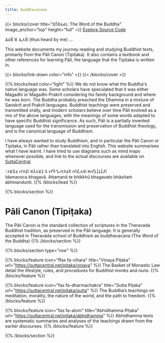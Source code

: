 ```yaml
---
title: buddhavacana
---
```


{{< blocks/cover title="𑀩𑀼𑀤𑁆𑀥𑀯𑀘𑀦: The Word of the Buddha" image_anchor="top" height="full" >}}
<a class="btn btn-lg btn-primary me-3 mb-4" href="/buddhavacana/docs/">
  Explore <i class="fas fa-arrow-alt-circle-right ms-2"></i>
</a>
<a class="btn btn-lg btn-secondary me-3 mb-4" href="https://github.com/ChristineTham/buddhavacana">
  Source Code <i class="fab fa-github ms-2 "></i>
</a>
<p class="lead mt-5">𑀏𑀯𑀫𑁆 𑀫𑁂 𑀲𑀼𑀢𑀫𑁆 (thus heard by me) ...</p>
<p>This website documents my journey reading and studying Buddhist texts, primarily from the Pāli Canon (Tipiṭaka). It also contains a textbook and other references for learning Pāli, the language that the Tipiṭaka is written in.</p>
{{< blocks/link-down color="info" >}}
{{< /blocks/cover >}}


{{% blocks/lead color="light" %}}
We do not know what the Buddha's native language was. Some scholars have speculated that it was either Magadhi or Magadhi-Prakrit considering his family background and where he was born. The Buddha probably preached the Dhamma in a mixture of Sanskrit and Prakrit languages. Buddhist teachings were preserved and transmitted orally, and modern scholars believe over time Pāli evolved as a mix of the above languages, with the meanings of some words adapted to have specific Buddhist significance. As such, Pāli is a partially invented language used for the transmission and preservation of Buddhist theology, and is the canonical language of Buddhism.

I have always wanted to study Buddhism, and in particular the Pāli Canon or Tipiṭaka, in Pāli rather than translated into English. This website summarises what I have learnt. I have tried to use diagrams such as mind maps whenever possible, and link to the actual discourses are available on [SuttaCentral](https://suttacentral.net).

𑀇𑀤𑀫𑀯𑁄𑀘 𑀪𑀕𑀯𑀸𑁇 𑀅𑀢𑁆𑀢𑀫𑀦𑀸 𑀢𑁂 𑀪𑀺𑀓𑁆𑀔𑀽 𑀪𑀕𑀯𑀢𑁄 𑀪𑀸𑀲𑀺𑀢ṁ 𑀅𑀪𑀺𑀦𑀦𑁆𑀤𑀼𑀦𑁆𑀢𑀺𑁇  
Idamavoca bhagavā. Attamanā te bhikkhū bhagavato bhāsitaṁ abhinandunti.
{{% /blocks/lead %}}

{{% blocks/section %}}
<h1 class="text-center">Pāli Canon (Tipiṭaka)</h1>
The Pāli Canon is the standard collection of scriptures in the Theravada Buddhist tradition, as preserved in the Pāli language. It is generally accepted in Theravāda school of Buddhism as buddhavacana (The Word of the Buddha)
</div>
{{% /blocks/section %}}

{{% blocks/section type="row" %}}

{{% blocks/feature icon="ffas fa-vihara" title="Vinaya Piṭaka" url="https://suttacentral.net/pitaka/vinaya" %}}
The Basket of Monastic Law detail the lifestyle, rules, and procedures for Buddhist monks and nuns.
{{% /blocks/feature %}}


{{% blocks/feature icon="fas fa-dharmachakra" title="Sutta Piṭaka" url="https://suttacentral.net/pitaka/sutta" %}}
The Buddha’s teachings on meditation, morality, the nature of the world, and the path to freedom. 
{{% /blocks/feature %}}


{{% blocks/feature icon="fas fa-atom" title="Abhidhamma Piṭaka"  url="https://suttacentral.net/pitaka/abhidhamma" %}}
Abhidhamma texts are systematic summaries and analyses of the teachings drawn from the earlier discourses. 
{{% /blocks/feature %}}

{{% /blocks/section %}}

